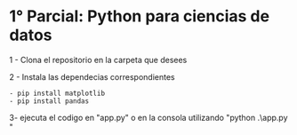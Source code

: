 # 1° Parcial: Python para ciencias de datos

1 - Clona el repositorio en la carpeta que desees

2 - Instala las dependecias correspondientes

    - pip install matplotlib
    - pip install pandas

3- ejecuta el codigo en "app.py" o en la consola utilizando "python .\app.py "
